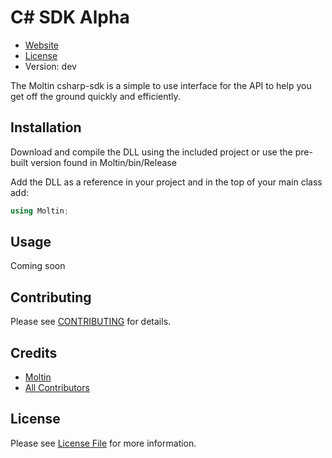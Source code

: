 # C# SDK Alpha

* [Website](http://molt.in)
* [License](https://github.com/moltin/csharp-sdk/master/LICENSE)
* Version: dev

The Moltin csharp-sdk is a simple to use interface for the API to help you get off the ground quickly and efficiently.

## Installation
Download and compile the DLL using the included project or use the pre-built version found in Moltin/bin/Release

Add the DLL as a reference in your project and in the top of your main class add:

``` c#
using Moltin;
```

## Usage

Coming soon

## Contributing

Please see [CONTRIBUTING](https://github.com/moltin/charp-sdk/blob/master/CONTRIBUTING.md) for details.


## Credits

- [Moltin](https://github.com/moltin)
- [All Contributors](https://github.com/moltin/charp-sdk/contributors)


## License

Please see [License File](https://github.com/moltin/charp-sdk/blob/master/LICENSE) for more information.
